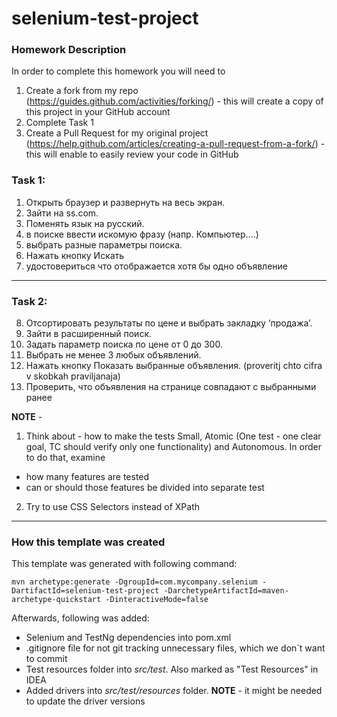 # selenium-test-project

### Homework Description
In order to complete this homework you will need to
1. Create a fork from my repo (https://guides.github.com/activities/forking/) - this will create a copy of this project in your GitHub account
2. Complete Task 1
3. Create a Pull Request for my original project (https://help.github.com/articles/creating-a-pull-request-from-a-fork/) - this will enable to easily review your code in GitHub

### Task 1:
1. Открыть браузер и развернуть на весь экран.
2. Зайти на ss.com.
3. Поменять язык на русский.
4. в поиске ввести искомую фразу (напр. Компьютер....)
5. выбрать разные параметры поиска.
6. Нажать кнопку Искать
7. удостовериться что отображается хотя бы одно объявление

---
### Task 2:
8. Отсортировать результаты по цене и выбрать закладку ‘продажа’.
9. Зайти в расширенный поиск.
10. Задать параметр поиска по цене от 0 до 300.
11. Выбрать не менее 3 любых объявлений.
12. Нажать кнопку Показать выбранные объявления. (proveritj chto cifra v skobkah praviljanaja)
13. Проверить, что объявления на странице совпадают с выбранными ранее

**NOTE** - 
1. Think about - how to make the tests Small, Atomic (One test - one clear goal, TC should verify only one functionality) and Autonomous. In order to do that, examine
 * how many features are tested
 * can or should those features be divided into separate test
2. Try to use CSS Selectors instead of XPath
---

### How this template was created
This template was generated with following command:
```
mvn archetype:generate -DgroupId=com.mycompany.selenium -DartifactId=selenium-test-project -DarchetypeArtifactId=maven-archetype-quickstart -DinteractiveMode=false
```
Afterwards, following was added:
* Selenium and TestNg dependencies into pom.xml
* .gitignore file for not git tracking unnecessary files, which we don\`t want to commit
* Test resources folder into _src/test_. Also marked as "Test Resources" in IDEA
* Added drivers into _src/test/resources_ folder. **NOTE** - it might be needed to update the driver versions
